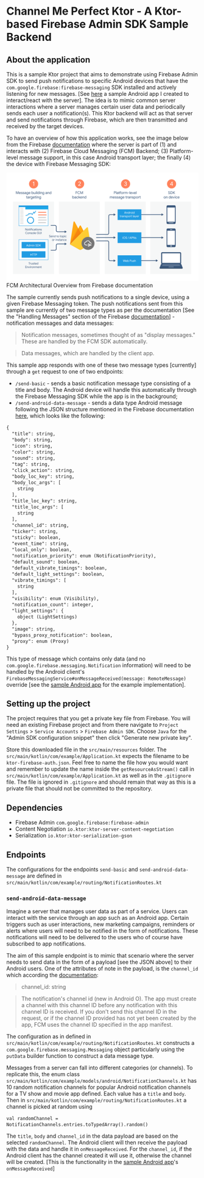 # Channel Me Perfect Ktor - A Ktor-based Firebase Admin SDK Sample Backend

## About the application

This is a sample Ktor project that aims to demonstrate using Firebase Admin SDK to send push notifications to specific 
Android devices that have the `com.google.firebase:firebase-messaging` SDK installed and actively listening for new 
messages. [See <a href="https://github.com/akitikkx/channel-me-perfect-android">here</a> a sample Android app I 
created to interact/react with the server]. The idea is to mimic common server interactions where a server manages 
certain user data and periodically sends each user a notification(s). This Ktor backend will act as that server and send 
notifications through Firebase, which are then transmitted and received by the target devices.

To have an overview of how this application works, see the image below from the Firebase 
<a href="https://firebase.google.com/docs/cloud-messaging/fcm-architecture">documentation</a> where the server is 
part of (1) and interacts with (2) Firebase Cloud Messaging (FCM) Backend; (3) Platform-level message support, in this 
case Android transport layer; the finally (4) the device with Firebase Messaging SDK:

<img src="https://github.com/akitikkx/channel-me-perfect-ktor/blob/main/screenshots/diagram-FCM.png?raw=true" alt="FCM Architectural Overview"/>
FCM Architectural Overview from Firebase documentation 

The sample currently sends push notifications to a single device, using a given Firebase Messaging token. 
The push notifications sent from this sample are currently of two message types as per the 
documentation 
[See the "Handling Messages" section of the Firebase <a href="https://firebase.google.com/docs/cloud-messaging/concept-options#notifications_and_data_messages">documentation</a>]  - notification messages and data messages:

> Notification messages, sometimes thought of as "display messages." These are handled by the FCM SDK automatically.

> Data messages, which are handled by the client app.

This sample app responds with one of these two message types [currently] through a `get` request to one of two endpoints:

- `/send-basic` - sends a basic notification message type consisting of a title and body. The Android device will 
handle this automatically through the Firebase Messaging SDK while the app is in the background;
- `/send-android-data-message` - sends a data type Android message following the JSON structure mentioned in the 
Firebase documentation <a href="https://firebase.google.com/docs/reference/fcm/rest/v1/projects.messages#androidnotification">here</a>, which looks like the following: 

```
{
  "title": string,
  "body": string,
  "icon": string,
  "color": string,
  "sound": string,
  "tag": string,
  "click_action": string,
  "body_loc_key": string,
  "body_loc_args": [
    string
  ],
  "title_loc_key": string,
  "title_loc_args": [
    string
  ],
  "channel_id": string,
  "ticker": string,
  "sticky": boolean,
  "event_time": string,
  "local_only": boolean,
  "notification_priority": enum (NotificationPriority),
  "default_sound": boolean,
  "default_vibrate_timings": boolean,
  "default_light_settings": boolean,
  "vibrate_timings": [
    string
  ],
  "visibility": enum (Visibility),
  "notification_count": integer,
  "light_settings": {
    object (LightSettings)
  },
  "image": string,
  "bypass_proxy_notification": boolean,
  "proxy": enum (Proxy)
}
```
This type of message which contains only data (and no `com.google.firebase.messaging.Notification` information) will 
need to be handled by the Android client's `FirebaseMessagingService#onMessageReceived(message: RemoteMessage)` 
override [see the <a href="https://github.com/akitikkx/channel-me-perfect-android">sample 
Android app</a> for the example implementation].

## Setting up the project
The project requires that you get a private key file from Firebase. You will need an existing Firebase project and 
from there navigate to `Project Settings` > `Service Accounts` > `Firebase Admin SDK`. Choose `Java` for the 
"Admin SDK configuration snippet" then click "Generate new private key".

Store this downloaded file in the `src/main/resources` folder. The `src/main/kotlin/com/example/Application.kt` expects the filename to 
be `ktor-firebase-auth.json`. Feel free to name the file how you would want and remember to update the name inside the 
`getResourceAsStream()` call in `src/main/kotlin/com/example/Application.kt` as well as in the `.gitignore` file. The file is ignored in `.gitignore` and 
should remain that way as this is a private file that should not be committed to the repository.

## Dependencies
- Firebase Admin `com.google.firebase:firebase-admin`
- Content Negotiation `io.ktor:ktor-server-content-negotiation`
- Serialization `io.ktor:ktor-serialization-gson`

## Endpoints

The configurations for the endpoints `send-basic` and `send-android-data-message` are defined in 
`src/main/kotlin/com/example/routing/NotificationRoutes.kt`

### `send-android-data-message`

Imagine a server that manages user data as part of a service. Users can interact with the service through an app such 
as an Android app. Certain triggers such as user interactions, new marketing campaigns, reminders or alerts where 
users will need to be notified in the form of notifications. These notifications will need to be delivered to the users
who of course have subscribed to app notifications. 

The aim of this sample endpoint is to mimic that scenario where the server needs to send data in the form of a payload 
[see the JSON above] to their Android users. One of the attributes of note in the payload, is the `channel_id` which
according the <a href="https://firebase.google.com/docs/reference/fcm/rest/v1/projects.messages#androidnotification">documentation</a>:

> channel_id: string

> The notification's channel id (new in Android O). The app must create a channel with this channel ID before any 
notification with this channel ID is received. If you don't send this channel ID in the request, or if the channel ID 
provided has not yet been created by the app, FCM uses the channel ID specified in the app manifest.

The configuration as in defined in `src/main/kotlin/com/example/routing/NotificationRoutes.kt` constructs a 
`com.google.firebase.messaging.Messaging` object particularly using the `putData` builder function to construct a data
message type. 

Messages from a server can fall into different categories (or channels). To replicate this, the enum 
class `src/main/kotlin/com/example/models/android/NotificationChannels.kt` has 10 random notification channels for 
popular Android notification channels for a TV show and movie app defined. Each value has a `title` and `body`. Then in
`src/main/kotlin/com/example/routing/NotificationRoutes.kt` a channel is picked at random using

```
val randomChannel = NotificationChannels.entries.toTypedArray().random()
```

The `title`, `body` and `channel_id` in the data payload are based on the selected `randomChannel`. The Android client 
will then receive the payload with the data and handle it in `onMessageReceived`. For the `channel_id`, if the Android 
client has the channel created it will use it, otherwise the channel will be created. [This is the functionality in the 
<a href="https://github.com/akitikkx/channel-me-perfect-android">sample Android app</a>'s `onMessageReceived`]
